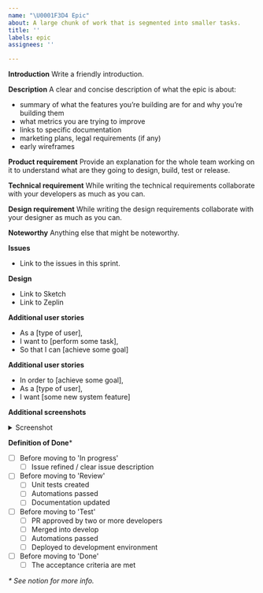 ```yaml
---
name: "\U0001F3D4️ Epic"
about: A large chunk of work that is segmented into smaller tasks.
title: ''
labels: epic
assignees: ''

---
```


**Introduction**
Write a friendly introduction.

**Description**
A clear and concise description of what the epic is about:
- summary of what the features you’re building are for and why you’re building them
- what metrics you are trying to improve
- links to specific documentation
- marketing plans, legal requirements (if any)
- early wireframes

**Product requirement**
Provide an explanation for the whole team working on it to understand what are they going to design, build, test or release.

**Technical requirement**
While writing the technical requirements collaborate with your developers as much as you can.

**Design requirement**
While writing the design requirements collaborate with your designer as much as you can.

**Noteworthy**
Anything else that might be noteworthy.

**Issues**
- Link to the issues in this sprint.

**Design**
- Link to Sketch
- Link to Zeplin

**Additional user stories**
- As a [type of user],
- I want to [perform some task],
- So that I can [achieve some goal]

**Additional user stories**
- In order to [achieve some goal],
- As a [type of user],
- I want [some new system feature]

**Additional screenshots**
<details>
<summary>Screenshot</summary>

[IMAGE]

</details>

**Definition of Done***
- [ ] Before moving to 'In progress'
  - [ ] Issue refined / clear issue description
- [ ] Before moving to 'Review'
  - [ ] Unit tests created
  - [ ] Automations passed 
  - [ ] Documentation updated
- [ ] Before moving to 'Test'
  - [ ] PR approved by two or more developers
  - [ ] Merged into develop
  - [ ] Automations passed
  - [ ] Deployed to development environment
- [ ] Before moving to 'Done'
  - [ ] The acceptance criteria are met

_\* See notion for more info._
